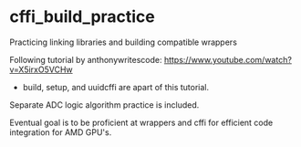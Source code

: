# cffi_build_practice
Practicing linking libraries and building compatible wrappers

Following tutorial by anthonywritescode: https://www.youtube.com/watch?v=X5irxO5VCHw
  - build, setup, and uuidcffi are apart of this tutorial.

Separate ADC logic algorithm practice is included. 

Eventual goal is to be proficient at wrappers and cffi for efficient code integration for AMD GPU's. 
